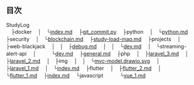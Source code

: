 ## 目次
StudyLog<br>
　├docker
　│　└[index.md](docker/index.md)
　├[git_commit.py](git_commit.py)
　├python
　│　└[python.md](python/python.md)
　├security
　│　└[blockchain.md](security/blockchain.md)
　├[study-load-map.md](study-load-map.md)
　├projects
　│　├web-blackjack
　│　│　├[debug.md](projects/web-blackjack/debug.md)
　│　│　└[dev.md](projects/web-blackjack/dev.md)
　│　└streaming-alert-api
　│　　　└[dev.md](projects/streaming-alert-api/dev.md)
　├[general.md](general.md)
　├php
　│　├[laravel_3.md](php/laravel_3.md)
　│　├[laravel_2.md](php/laravel_2.md)
　│　├img
　│　│　└[mvc-model.drawio.svg](php/img/mvc-model.drawio.svg)
　│　├[laravel_1.md](php/laravel_1.md)
　│　└[index.md](php/index.md)
　├flutter
　│　├[flutter_2.md](flutter/flutter_2.md)
　│　└[flutter_1.md](flutter/flutter_1.md)
　├[index.md](index.md)
　└javascript
　　　└[vue_1.md](javascript/vue_1.md)
